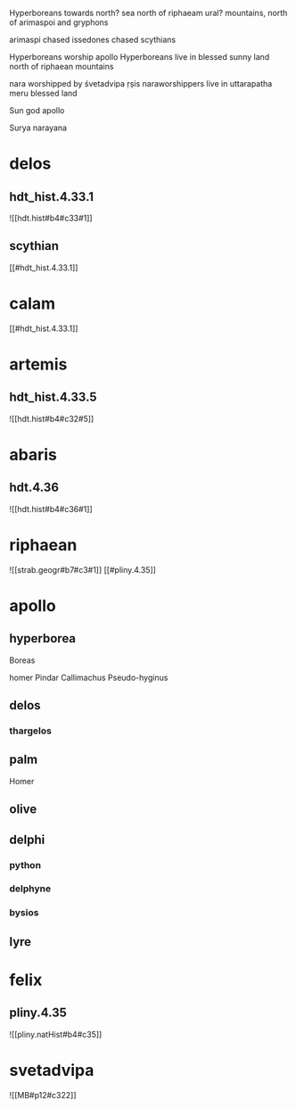 
Hyperboreans towards north? sea north of riphaeam ural? mountains, north of arimaspoi and gryphons

arimaspi chased issedones chased scythians


Hyperboreans worship apollo
Hyperboreans live in blessed sunny land north of riphaean mountains

nara worshipped by śvetadvipa ṛṣis
naraworshippers live in uttarapatha meru blessed land

Sun god apollo

Surya narayana
# delos
## hdt_hist.4.33.1
![[hdt.hist#b4#c33#1]]
## scythian
[[#hdt_hist.4.33.1]]
# calam
[[#hdt_hist.4.33.1]]
# artemis
## hdt_hist.4.33.5
![[hdt.hist#b4#c32#5]]
# abaris
## hdt.4.36
![[hdt.hist#b4#c36#1]]
# riphaean
![[strab.geogr#b7#c3#1]]
[[#pliny.4.35]]
# apollo

## hyperborea

Boreas

homer
Pindar
Callimachus
Pseudo-hyginus

## delos
### thargelos

## palm
Homer
## olive

## delphi

### python

### delphyne

### bysios

## lyre
# felix
## pliny.4.35
![[pliny.natHist#b4#c35]]

# svetadvipa
![[MB#p12#c322]]